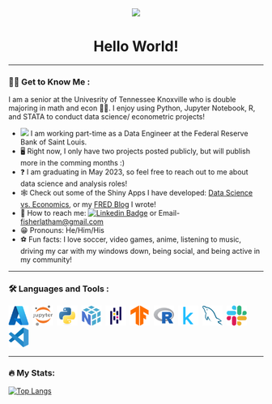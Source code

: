 <div align="center">
<img src="https://media.giphy.com/media/vLlpbDafjgHystuJ0a/giphy.gif" width="100"/>
</div>
<h1 align="center">Hello World!</h1>

---

### :man_technologist: Get to Know Me : 
I am a senior at the Univesrity of Tennessee Knoxville who is double majoring in math and econ 👨‍🎓. I enjoy using Python, Jupyter Notebook, R, and STATA to conduct data science/ econometric projects!
- <img src="https://media.giphy.com/media/WUlplcMpOCEmTGBtBW/giphy.gif" width="30"> I am working part-time as a Data Engineer at the Federal Reserve Bank of Saint Louis.
- :desktop_computer: Right now, I only have two projects posted publicly, but will publish more in the comming months :)
- ❓ I am graduating in May 2023, so feel free to reach out to me about data science and analysis roles!
- 🕸️ Check out some of the Shiny Apps I have developed: [Data Science vs. Economics](https://fisher-latham.shinyapps.io/Economics_DataScience_App/), or my [FRED Blog](https://fredblog.stlouisfed.org/2022/09/the-housing-market-hotness-index/) I wrote!
- 📩 How to reach me: [![Linkedin Badge](https://img.shields.io/badge/-Fisher-blue?style=flat&logo=Linkedin&logoColor=white)](https://www.linkedin.com/in/flatham/) or Email- fisherlatham@gmail.com 
- 😁 Pronouns: He/Him/His
- ⚽ Fun facts: I love soccer, video games, anime, listening to music, driving my car with my windows down, being social, and being active in my community!

---

### :hammer_and_wrench: Languages and Tools :
<div>
  <img src="https://github.com/devicons/devicon/blob/master/icons/azure/azure-original.svg" title="MySQL"  alt="MySQL" width="40" height="40"/>&nbsp;
  <img src="https://github.com/devicons/devicon/blob/master/icons/jupyter/jupyter-original-wordmark.svg" title="MySQL"  alt="MySQL" width="40" height="40"/>&nbsp;
  <img src="https://github.com/devicons/devicon/blob/master/icons/python/python-original.svg" title="Python"  alt="Python" width="40" height="40"/>&nbsp;
  <img src="https://github.com/devicons/devicon/blob/master/icons/numpy/numpy-original.svg" title="Numpy"  alt="Numpy" width="40" height="40"/>&nbsp;
  <img src="https://github.com/devicons/devicon/blob/master/icons/pandas/pandas-original.svg" title="Pandas"  alt="Pandas" width="40" height="40"/>&nbsp;
  <img src="https://github.com/devicons/devicon/blob/master/icons/tensorflow/tensorflow-original.svg" title="Tensorflow"  alt="Tensorflow" width="40" height="40"/>&nbsp;
   <img src="https://github.com/devicons/devicon/blob/master/icons/r/r-original.svg" title="R"  alt="R" width="40" height="40"/>&nbsp;
  <img src="https://github.com/devicons/devicon/blob/master/icons/kaggle/kaggle-original.svg" title="Kaggle"  alt="Kaggle" width="40" height="40"/>&nbsp;
  <img src="https://github.com/devicons/devicon/blob/master/icons/mysql/mysql-original.svg" title="MySQL"  alt="MySQL" width="40" height="40"/>&nbsp;
  <img src="https://github.com/devicons/devicon/blob/master/icons/slack/slack-original.svg" title="Slack"  alt="Slack" width="40" height="40"/>&nbsp;
  <img src="https://github.com/devicons/devicon/blob/master/icons/vscode/vscode-original.svg" title="VScode"  alt="VScode" width="40" height="40"/>&nbsp;
  
</div>

---

### :fire: My Stats:
[![Top Langs](https://github-readme-stats.vercel.app/api/top-langs/?username=fisherlatham&layout=compact&theme=vision-friendly-dark)](https://github.com/anuraghazra/github-readme-stats)
